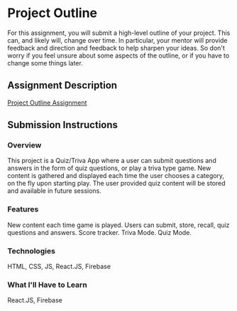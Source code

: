 # Project Outline
For this assignment, you will submit a high-level outline of your project. This can, and likely will, change over time. In particular, your mentor will provide feedback and direction and feedback to help sharpen your ideas. So don't worry if you feel unsure about some aspects of the outline, or if you have to change some things later.

## Assignment Description
[Project Outline Assignment](https://education.launchcode.org/liftoff/assignments/project-outline/) 



## Submission Instructions

### Overview
This project is a Quiz/Triva App where a user can submit questions and answers in the form of quiz questions, or play
a triva type game.  New content is gathered and displayed each time the user chooses a category, on the fly upon starting play.
The user provided quiz content will be stored and available in future sessions.  
### Features
New content each time game is played.
Users can submit, store, recall, quiz questions and answers.
Score tracker.
Triva Mode.
Quiz Mode.

### Technologies
HTML, CSS, JS, React.JS, Firebase

### What I'll Have to Learn
React.JS, Firebase
